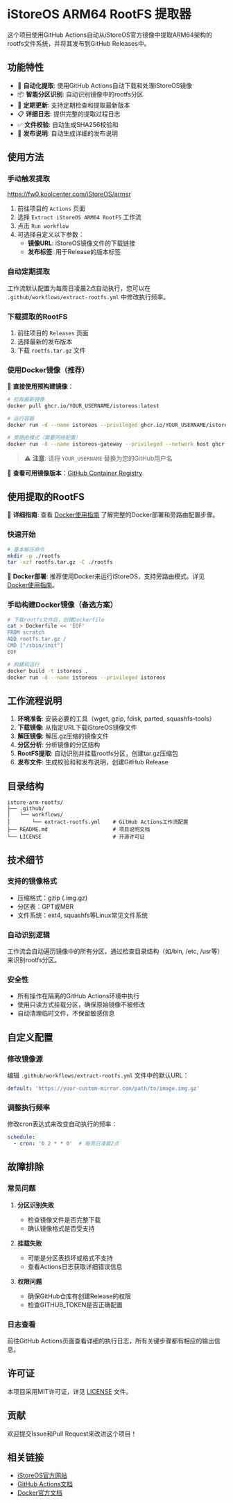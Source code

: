 # iStoreOS ARM64 RootFS 提取器

这个项目使用GitHub Actions自动从iStoreOS官方镜像中提取ARM64架构的rootfs文件系统，并将其发布到GitHub Releases中。

## 功能特性

- 🚀 **自动化提取**: 使用GitHub Actions自动下载和处理iStoreOS镜像
- 📦 **智能分区识别**: 自动识别镜像中的rootfs分区
- 🔄 **定期更新**: 支持定期检查和提取最新版本
- 📋 **详细日志**: 提供完整的提取过程日志
- ✅ **文件校验**: 自动生成SHA256校验和
- 📝 **发布说明**: 自动生成详细的发布说明

## 使用方法

### 手动触发提取

https://fw0.koolcenter.com/iStoreOS/armsr

1. 前往项目的 `Actions` 页面
2. 选择 `Extract iStoreOS ARM64 RootFS` 工作流
3. 点击 `Run workflow`
4. 可选择自定义以下参数：
   - **镜像URL**: iStoreOS镜像文件的下载链接
   - **发布标签**: 用于Release的版本标签

### 自动定期提取

工作流默认配置为每周日凌晨2点自动执行，您可以在 `.github/workflows/extract-rootfs.yml` 中修改执行频率。

### 下载提取的RootFS

1. 前往项目的 `Releases` 页面
2. 选择最新的发布版本
3. 下载 `rootfs.tar.gz` 文件

### 使用Docker镜像（推荐）

🚀 **直接使用预构建镜像**：

```bash
# 拉取最新镜像
docker pull ghcr.io/YOUR_USERNAME/istoreos:latest

# 运行容器
docker run -d --name istoreos --privileged ghcr.io/YOUR_USERNAME/istoreos:latest

# 旁路由模式（需要网络配置）
docker run -d --name istoreos-gateway --privileged --network host ghcr.io/YOUR_USERNAME/istoreos:latest
```

> ⚠️ **注意**: 请将 `YOUR_USERNAME` 替换为您的GitHub用户名

🔗 **查看可用镜像版本**：[GitHub Container Registry](https://github.com/YOUR_USERNAME/istore-arm-rootfs/pkgs/container/istoreos)

## 使用提取的RootFS

📖 **详细指南**: 查看 [Docker使用指南](DOCKER_GUIDE.md) 了解完整的Docker部署和旁路由配置步骤。

### 快速开始
```bash
# 基本解压命令
mkdir -p ./rootfs
tar -xzf rootfs.tar.gz -C ./rootfs
```

🐳 **Docker部署**: 推荐使用Docker来运行iStoreOS，支持旁路由模式。详见 [Docker使用指南](DOCKER_GUIDE.md)。

### 手动构建Docker镜像（备选方案）
```bash
# 下载rootfs文件后，创建Dockerfile
cat > Dockerfile << 'EOF'
FROM scratch
ADD rootfs.tar.gz /
CMD ["/sbin/init"]
EOF

# 构建和运行
docker build -t istoreos .
docker run -d --name istoreos --privileged istoreos
```


## 工作流程说明

1. **环境准备**: 安装必要的工具（wget, gzip, fdisk, parted, squashfs-tools）
2. **下载镜像**: 从指定URL下载iStoreOS镜像文件
3. **解压镜像**: 解压.gz压缩的镜像文件
4. **分区分析**: 分析镜像的分区结构
5. **RootFS提取**: 自动识别并挂载rootfs分区，创建tar.gz压缩包
6. **发布文件**: 生成校验和和发布说明，创建GitHub Release

## 目录结构

```
istore-arm-rootfs/
├── .github/
│   └── workflows/
│       └── extract-rootfs.yml    # GitHub Actions工作流配置
├── README.md                     # 项目说明文档
└── LICENSE                       # 开源许可证
```

## 技术细节

### 支持的镜像格式
- 压缩格式：gzip (.img.gz)
- 分区表：GPT或MBR
- 文件系统：ext4, squashfs等Linux常见文件系统

### 自动识别逻辑
工作流会自动遍历镜像中的所有分区，通过检查目录结构（如/bin, /etc, /usr等）来识别rootfs分区。

### 安全性
- 所有操作在隔离的GitHub Actions环境中执行
- 使用只读方式挂载分区，确保原始镜像不被修改
- 自动清理临时文件，不保留敏感信息

## 自定义配置

### 修改镜像源
编辑 `.github/workflows/extract-rootfs.yml` 文件中的默认URL：

```yaml
default: 'https://your-custom-mirror.com/path/to/image.img.gz'
```

### 调整执行频率
修改cron表达式来改变自动执行的频率：

```yaml
schedule:
  - cron: '0 2 * * 0'  # 每周日凌晨2点
```

## 故障排除

### 常见问题

1. **分区识别失败**
   - 检查镜像文件是否完整下载
   - 确认镜像格式是否受支持

2. **挂载失败**
   - 可能是分区表损坏或格式不支持
   - 查看Actions日志获取详细错误信息

3. **权限问题**
   - 确保GitHub仓库有创建Release的权限
   - 检查GITHUB_TOKEN是否正确配置

### 日志查看
前往GitHub Actions页面查看详细的执行日志，所有关键步骤都有相应的输出信息。

## 许可证

本项目采用MIT许可证，详见 [LICENSE](LICENSE) 文件。

## 贡献

欢迎提交Issue和Pull Request来改进这个项目！

## 相关链接

- [iStoreOS官方网站](https://www.istoreos.com/)
- [GitHub Actions文档](https://docs.github.com/en/actions)
- [Docker官方文档](https://docs.docker.com/)